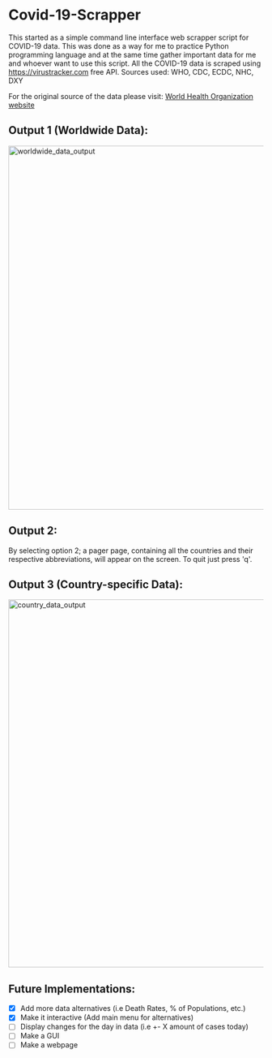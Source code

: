 # Covid-19-Scrapper

This started as a simple command line interface web scrapper script for COVID-19 data.
This was done as a way for me to practice Python programming language and at the same time
gather important data for me and whoever want to use this script.
All the COVID-19 data is scraped using https://virustracker.com free API.
Sources used: WHO, CDC, ECDC, NHC, DXY
	
For the original source of the data please visit: [World Health Organization website](https://www.who.int)
	

## Output 1 (Worldwide Data):

<img width="717" alt="worldwide_data_output" src="https://user-images.githubusercontent.com/55965894/76808630-b79a2080-67be-11ea-809c-a61b61a42562.png">

## Output 2:

By selecting option 2; a pager page, containing all the countries and their 
respective abbreviations, will appear on the screen. To quit just press 'q'.

## Output 3 (Country-specific Data):
<img width="725" alt="country_data_output" src="https://user-images.githubusercontent.com/55965894/76808635-b963e400-67be-11ea-9bad-2388ccd2ec05.png">


## Future Implementations:

- [x] Add more data alternatives (i.e Death Rates, % of Populations, etc.)
- [x] Make it interactive (Add main menu for alternatives)
- [ ] Display changes for the day in data (i.e +- X amount of cases today)
- [ ] Make a GUI
- [ ] Make a webpage
